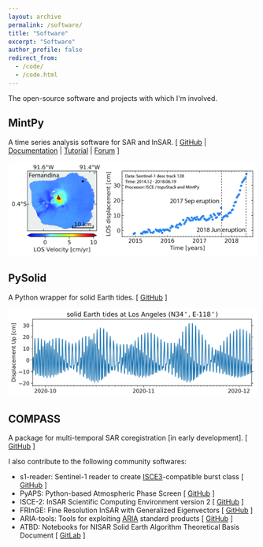 ```yaml
---
layout: archive
permalink: /software/
title: "Software"
excerpt: "Software"
author_profile: false
redirect_from: 
  - /code/
  - /code.html
---
```


The open-source software and projects with which I'm involved.

## MintPy

A time series analysis software for SAR and InSAR. [ [GitHub](https://github.com/insarlab/MintPy) \| [Documentation](https://mintpy.readthedocs.io/) \| [Tutorial](https://github.com/insarlab/MintPy-tutorial) \| [Forum](https://groups.google.com/g/mintpy) ]

<img width='700' src='/images/FernandinaSenDT128.jpeg'>


## PySolid

A Python wrapper for solid Earth tides. [ [GitHub](https://github.com/insarlab/PySolid) ]

<img width='700' src='/images/SET_LA.png'>

## COMPASS

A package for multi-temporal SAR coregistration [in early development]. [ [GitHub](https://github.com/opera-adt/COMPASS) ]

I also contribute to the following community softwares:

+ s1-reader: Sentinel-1 reader to create [ISCE3](https://github.com/isce-framework/isce3)-compatible burst class [ [GitHub](https://github.com/opera-adt/s1-reader) ]
+ PyAPS: Python-based Atmospheric Phase Screen [ [GitHub](https://github.com/insarlab/PyAPS) ]
+ ISCE-2: InSAR Scientific Computing Environment version 2 [ [GitHub](https://github.com/isce-framework/isce2) ]
+ FRInGE: Fine Resolution InSAR with Generalized Eigenvectors [ [GitHub](https://github.com/isce-framework/fringe) ]
+ ARIA-tools: Tools for exploiting [ARIA](https://aria.jpl.nasa.gov/) standard products [ [GitHub](https://github.com/aria-tools/ARIA-tools) ]
+ ATBD: Notebooks for NISAR Solid Earth Algorithm Theoretical Basis Document [ [GitLab](https://gitlab.com/nisar-science-algorithms/solid-earth/ATBD) ]

